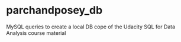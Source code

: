 # parchandposey_db

MySQL queries to create a local DB cope of the Udacity SQL for Data Analysis course material
